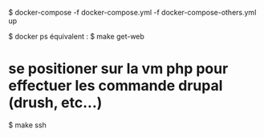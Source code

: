 $ docker-compose -f docker-compose.yml -f docker-compose-others.yml up

$ docker ps
équivalent : $ make get-web


se positioner sur la vm php pour effectuer les commande drupal (drush, etc...)
==
$ make ssh
